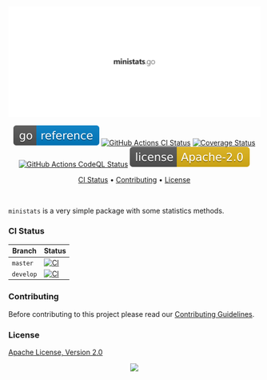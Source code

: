 <p align="center"><a href="#readme"><img src=".github/images/card.svg"/></a></p>

<p align="center">
  <a href="https://kaos.sh/g/ministats"><img src=".github/images/godoc.svg"/></a>
  <a href="https://kaos.sh/w/ministats/ci"><img src="https://kaos.sh/w/ministats/ci.svg" alt="GitHub Actions CI Status" /></a>
  <a href="https://kaos.sh/c/ministats"><img src="https://kaos.sh/c/ministats.svg" alt="Coverage Status" /></a>
  <a href="https://kaos.sh/w/ministats/codeql"><img src="https://kaos.sh/w/ministats/codeql.svg" alt="GitHub Actions CodeQL Status" /></a>
  <a href="#license"><img src=".github/images/license.svg"/></a>
</p>

<p align="center"><a href="#ci-status">CI Status</a> • <a href="#contributing">Contributing</a> • <a href="#license">License</a></p>

<br/>

`ministats` is a very simple package with some statistics methods.

### CI Status

| Branch | Status |
|--------|----------|
| `master` | [![CI](https://kaos.sh/w/ministats/ci.svg?branch=master)](https://kaos.sh/w/ministats/ci?query=branch:master) |
| `develop` | [![CI](https://kaos.sh/w/ministats/ci.svg?branch=develop)](https://kaos.sh/w/ministats/ci?query=branch:develop) |

### Contributing

Before contributing to this project please read our [Contributing Guidelines](https://github.com/essentialkaos/contributing-guidelines#contributing-guidelines).

### License

[Apache License, Version 2.0](http://www.apache.org/licenses/LICENSE-2.0)

<p align="center"><a href="https://essentialkaos.com"><img src="https://gh.kaos.st/ekgh.svg"/></a></p>

